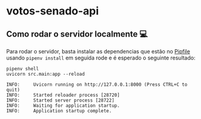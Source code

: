 # votos-senado-api

## Como rodar o servidor localmente 💻
Para rodar o servidor, basta instalar as dependencias que estão no [Pipfile](./Pipfile) usando ``pipenv install`` em seguida rode e é esperado o seguinte resultado:
    
    pipenv shell
    uvicorn src.main:app --reload

    INFO:     Uvicorn running on http://127.0.0.1:8000 (Press CTRL+C to quit)
    INFO:     Started reloader process [28720]
    INFO:     Started server process [28722]
    INFO:     Waiting for application startup.
    INFO:     Application startup complete.